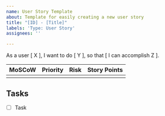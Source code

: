 ```yaml
---
name: User Story Template
about: Template for easily creating a new user story
title: "[ID] - [Title]"
labels: 'Type: User Story'
assignees: ''

---
```


As a user [ X ], I want to do [ Y ], so that [ I can accomplish Z ].

| MoSCoW      | Priority         | Risk               | Story Points  |
| ------------- | ------------- | ------------- | ------------- |
|                     |                      |                      |                    |

## Tasks
- [ ] Task
